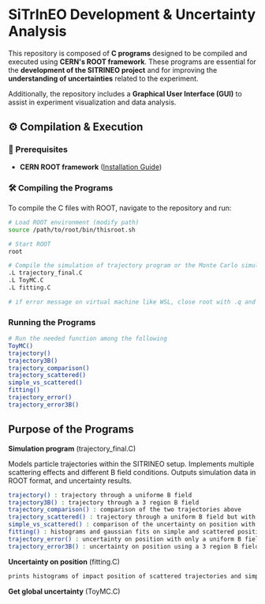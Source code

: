# SiTrInEO Development & Uncertainty Analysis

This repository is composed of **C programs** designed to be compiled and executed using **CERN's ROOT framework**. These programs are essential for the **development of the SITRINEO project** and for improving the **understanding of uncertainties** related to the experiment.

Additionally, the repository includes a **Graphical User Interface (GUI)** to assist in experiment visualization and data analysis.

## ⚙️ Compilation & Execution

### **🔧 Prerequisites**
- **CERN ROOT framework** ([Installation Guide](https://root.cern/install/))

### **🛠 Compiling the Programs**
To compile the C files with ROOT, navigate to the repository and run:

```bash
# Load ROOT environment (modify path)
source /path/to/root/bin/thisroot.sh

# Start ROOT
root

# Compile the simulation of trajectory program or the Monte Carlo simulation
.L trajectory_final.C
.L ToyMC.C
.L fitting.C

# if error message on virtual machine like WSL, close root with .q and start again
````

### **Running the Programs**
```bash
# Run the needed function among the following
ToyMC()
trajectory()
trajectory3B()
trajectory_comparison()
trajectory_scattered()
simple_vs_scattered()
fitting()
trajectory_error()
trajectory_error3B()


````
## Purpose of the Programs

**Simulation program** (trajectory_final.C)

Models particle trajectories within the SITRINEO setup.
Implements multiple scattering effects and different B field conditions.
Outputs simulation data in ROOT format, and uncertainty results. 
```bash
trajectory() : trajectory through a uniforme B field
trajectory3B() : trajectory through a 3 region B field 
trajectory_comparison() : comparison of the two trajectories above
trajectory_scattered() : trajectory through a uniform B field but with multiple scattering at each plane
simple_vs_scattered() : comparison of the uncertainty on position with multiple scattering
fitting() : histograms and gaussian fits on simple and scattered positions
trajectory_error() : uncertainty on position with only a uniform B field
trajectory_error3B() : uncertainty on position using a 3 region B field

````
**Uncertainty on position** (fitting.C)
```bash
prints histograms of impact position of scattered trajectories and simple ones
````
**Get global uncertainty** (ToyMC.C)
